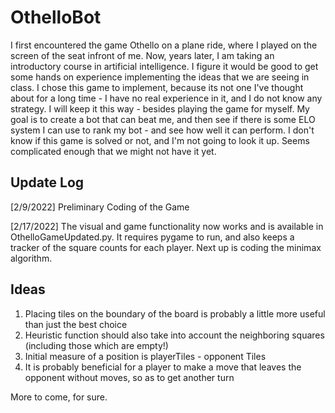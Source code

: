 # OthelloBot

I first encountered the game Othello on a plane ride, where I played on the screen of the seat infront of me. Now, years later, I am taking an introductory course in artificial intelligence. I figure it would be good to get some hands on experience implementing the ideas that we are seeing in class. I chose this game to implement, because its not one I've thought about for a long time - I have no real experience in it, and I do not know any strategy. I will keep it this way - besides playing the game for myself. My goal is to create a bot that can beat me, and then see if there is some ELO system I can use to rank my bot - and see how well it can perform. I don't know if this game is solved or not, and I'm not going to look it up. Seems complicated enough that we might not have it yet.

Update Log
----------
[2/9/2022] Preliminary Coding of the Game

[2/17/2022] The visual and game functionality now works and is available in OthelloGameUpdated.py. It requires pygame to run, and also keeps a tracker of the square counts for each player. Next up is coding the minimax algorithm.

Ideas
-----
1. Placing tiles on the boundary of the board is probably a little more useful than just the best choice
2. Heuristic function should also take into account the neighboring squares (including those which are empty!)
3. Initial measure of a position is playerTiles - opponent Tiles
4. It is probably beneficial for a player to make a move that leaves the opponent without moves, so as to get another turn

More to come, for sure.
